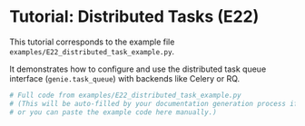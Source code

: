 # Tutorial: Distributed Tasks (E22)

This tutorial corresponds to the example file `examples/E22_distributed_task_example.py`.

It demonstrates how to configure and use the distributed task queue interface (`genie.task_queue`) with backends like Celery or RQ.

```python
# Full code from examples/E22_distributed_task_example.py
# (This will be auto-filled by your documentation generation process if configured,
# or you can paste the example code here manually.)
```
